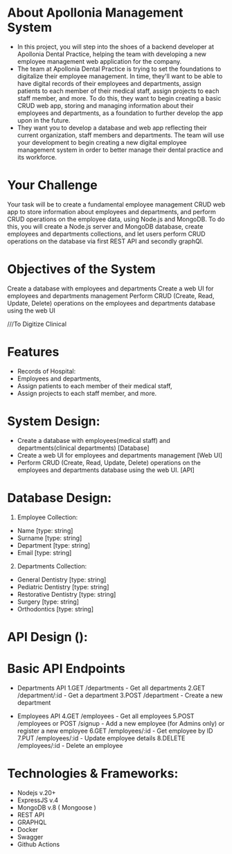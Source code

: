 # About Apollonia Management System 
- In this project, you will step into the shoes of a backend developer at Apollonia Dental Practice, helping the team with developing a new employee management web application for the company.
- The team at Apollonia Dental Practice is trying to set the foundations to digitalize their employee management. In time, they'll want to be able to have digital records of their employees and departments, assign patients to each member of their medical staff, assign projects to each staff member, and more. To do this, they want to begin creating a basic CRUD web app, storing and managing information about their employees and departments, as a foundation to further develop the app upon in the future.
- They want you to develop a database and web app reflecting their current organization, staff members and departments. The team will use your development to begin creating a new digital employee management system in order to better manage their dental practice and its workforce. 


# Your Challenge

Your task will be to create a fundamental employee management CRUD web app to store information about employees and departments, and perform CRUD operations on the employee data, using Node.js and MongoDB. To do this, you will create a Node.js server and MongoDB database, create employees and departments collections, and let users perform CRUD operations on the database via first REST API and secondly graphQl.

# Objectives of the System
Create a database with employees and departments
Create a web UI for employees and departments management
Perform CRUD (Create, Read, Update, Delete) operations on the employees and departments database using the web UI

///To Digitize Clinical 
# Features
* Records of Hospital:
* Employees and departments,
* Assign patients to each member of their medical staff,
* Assign projects to each staff member, and more.

# System Design:
* Create a database with employees(medical staff) and departments(clinical departments) [Database]
* Create a web UI for employees and departments management [Web UI]
* Perform CRUD (Create, Read, Update, Delete) operations on the employees and departments database using the web UI. [API]

# Database Design:
1. Employee Collection:
 - Name [type: string]
 - Surname [type: string]
 - Department [type: string]
 - Email [type: string]

2. Departments Collection:
 - General Dentistry [type: string]
 - Pediatric Dentistry [type: string]
 - Restorative Dentistry [type: string]
 - Surgery [type: string]
 - Orthodontics [type: string]


# API Design (<CREATE><READ><UPDATE><DELETE>):
# Basic API Endpoints
* Departments API
1.GET /departments - Get all departments
2.GET /department/:id - Get a department
3.POST /department - Create a new department

* Employees API
4.GET /employees - Get all employees
5.POST /employees or POST /signup - Add a new employee (for Admins only) or register a new employee
6.GET /employees/:id - Get employee by ID
7.PUT /employees/:id - Update employee details
8.DELETE /employees/:id - Delete an employee

# Technologies & Frameworks:
* Nodejs v.20+
* ExpressJS v.4
* MongoDB v.8 ( Mongoose )
* REST API
* GRAPHQL 
* Docker
* Swagger
* Github Actions

